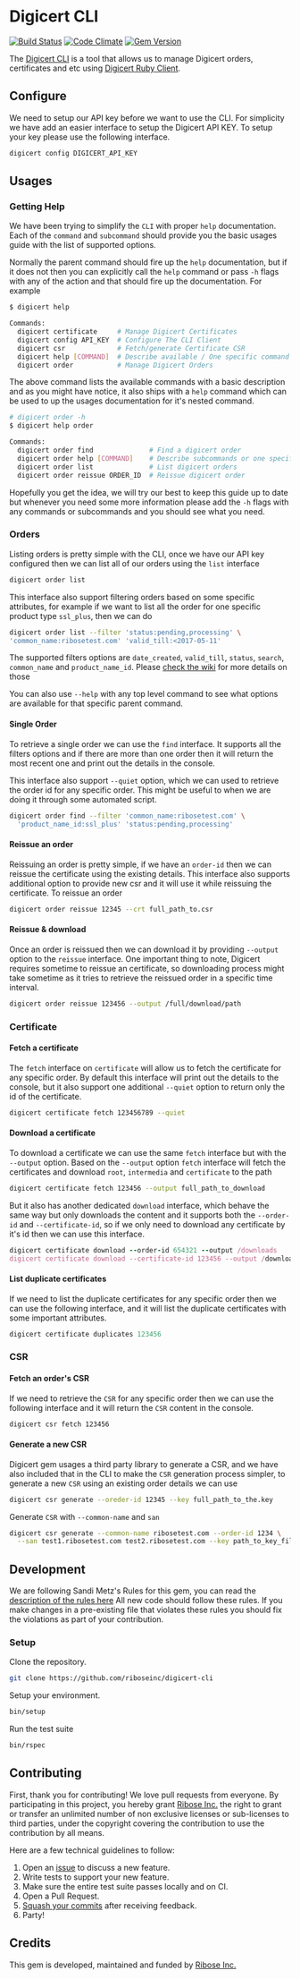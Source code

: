 # Digicert CLI

[![Build
Status](https://travis-ci.org/riboseinc/digicert-cli.svg?branch=master)](https://travis-ci.org/riboseinc/digicert-cli)
[![Code
Climate](https://codeclimate.com/github/riboseinc/digicert-cli/badges/gpa.svg)](https://codeclimate.com/github/riboseinc/digicert-cli)
[![Gem
Version](https://badge.fury.io/rb/digicert-cli.svg)](https://badge.fury.io/rb/digicert-cli)

The [Digicert CLI] is a tool that allows us to manage Digicert orders,
certificates and etc using [Digicert Ruby Client].

## Configure

We need to setup our API key before we want to use the CLI. For simplicity we
have add an easier interface to setup the Digicert API KEY. To setup your key
please use the following interface.

```sh
digicert config DIGICERT_API_KEY
```

## Usages

### Getting Help

We have been trying to simplify the `CLI` with proper `help` documentation. Each
of the `command` and `subcommand` should provide you the basic usages guide with
the list of supported options.

Normally the parent command should fire up the `help` documentation, but if it
does not then you can explicitly call the `help` command or pass `-h` flags with
any of the action and that should fire up the documentation. For example

```sh
$ digicert help
```

```sh
Commands:
  digicert certificate     # Manage Digicert Certificates
  digicert config API_KEY  # Configure The CLI Client
  digicert csr             # Fetch/generate Certificate CSR
  digicert help [COMMAND]  # Describe available / One specific command
  digicert order           # Manage Digicert Orders
```

The above command lists the available commands with a basic description and as
you might have notice, it also ships with a `help` command which can be used to
up the usages documentation for it's nested command.

```sh
# digicert order -h
$ digicert help order
```

```sh
Commands:
  digicert order find              # Find a digicert order
  digicert order help [COMMAND]    # Describe subcommands or one specific
  digicert order list              # List digicert orders
  digicert order reissue ORDER_ID  # Reissue digicert order
```

Hopefully you get the idea, we will try our best to keep this guide up to date
but whenever you need some more information please add the `-h` flags with any
commands or subcommands and you should see what you need.

### Orders

Listing orders is pretty simple with the CLI, once we have our API key
configured then we can list all of our orders using the `list` interface

```sh
digicert order list
```

This interface also support filtering orders based on some specific attributes,
for example if we want to list all the order for one specific product type
`ssl_plus`, then we can do

```sh
digicert order list --filter 'status:pending,processing' \
'common_name:ribosetest.com' 'valid_till:<2017-05-11'
```

The supported filters options are `date_created`, `valid_till`, `status`,
`search`, `common_name` and `product_name_id`. Please [check the wiki] for more
details on those

You can also use `--help` with any top level command to see what options are
available for that specific parent command.

#### Single Order

To retrieve a single order we can use the `find` interface. It supports all the
filters options and if there are more than one order then it will return the
most recent one and print out the details in the console.

This interface also support `--quiet` option, which we can used to retrieve the
order id for any specific order. This might be useful to when we are doing it
through some automated script.

```sh
digicert order find --filter 'common_name:ribosetest.com' \
  'product_name_id:ssl_plus' 'status:pending,processing'
```

#### Reissue an order

Reissuing an order is pretty simple, if we have an `order-id` then we can
reissue the certificate using the existing details. This interface also supports
additional option to provide new csr and it will use it while reissuing the
certificate. To reissue an order

```sh
digicert order reissue 12345 --crt full_path_to.csr
```

#### Reissue & download

Once an order is reissued then we can download it by providing `--output`
option to the `reissue` interface. One important thing to note, Digicert
requires sometime to reissue an certificate, so downloading process might take
sometime as it tries to retrieve the reissued order in a specific time interval.

```sh
digicert order reissue 123456 --output /full/download/path
```

### Certificate

#### Fetch a certificate

The `fetch` interface on `certificate` will allow us to fetch the certificate
for any specific order. By default this interface will print out the details to
the console, but it also support one additional `--quiet` option to return only
the id of the certificate.

```sh
digicert certificate fetch 123456789 --quiet
```

#### Download a certificate

To download a certificate we can use the same `fetch` interface but with the
`--output` option. Based on the `--output` option `fetch` interface will fetch
the certificates and download `root`, `intermedia` and `certificate` to the path

```sh
digicert certificate fetch 123456 --output full_path_to_download
```

But it also has another dedicated `download` interface, which behave the same
way but only downloads the content and it supports both the `--order-id` and
`--certificate-id`, so if we only need to download any certificate by it's id
then we can use this interface.

```ruby
digicert certificate download --order-id 654321 --output /downloads
digicert certificate download --certificate-id 123456 --output /downloads
```

#### List duplicate certificates

If we need to list the duplicate certificates for any specific order then we can
use the following interface, and it will list the duplicate certificates with
some important attributes.

```ruby
digicert certificate duplicates 123456
```

### CSR

#### Fetch an order's CSR

If we need to retrieve the `CSR` for any specific order then we can use the
following interface and it will return the `CSR` content in the console.

```sh
digicert csr fetch 123456
```

#### Generate a new CSR

Digicert gem usages a third party library to generate a CSR, and we have also
included that in the CLI to make the `CSR` generation process simpler, to
generate a new `CSR` using an existing order details we can use

```sh
digicert csr generate --oreder-id 12345 --key full_path_to_the.key
```

Generate `CSR` with `--common-name` and `san`

```sh
digicert csr generate --common-name ribosetest.com --order-id 1234 \
  --san test1.ribosetest.com test2.ribosetest.com --key path_to_key_file
```

## Development

We are following Sandi Metz's Rules for this gem, you can read the
[description of the rules here][sandi-metz] All new code should follow these
rules. If you make changes in a pre-existing file that violates these rules you
should fix the violations as part of your contribution.

### Setup

Clone the repository.

```sh
git clone https://github.com/riboseinc/digicert-cli
```

Setup your environment.

```sh
bin/setup
```

Run the test suite

```sh
bin/rspec
```

## Contributing

First, thank you for contributing! We love pull requests from everyone. By
participating in this project, you hereby grant [Ribose Inc.][riboseinc] the
right to grant or transfer an unlimited number of non exclusive licenses or
sub-licenses to third parties, under the copyright covering the contribution
to use the contribution by all means.

Here are a few technical guidelines to follow:

1. Open an [issue][issues] to discuss a new feature.
1. Write tests to support your new feature.
1. Make sure the entire test suite passes locally and on CI.
1. Open a Pull Request.
1. [Squash your commits][squash] after receiving feedback.
1. Party!


## Credits

This gem is developed, maintained and funded by [Ribose Inc.][riboseinc]

[riboseinc]: https://www.ribose.com
[issues]: https://github.com/riboseinc/digicert-cli/issues
[squash]: https://github.com/thoughtbot/guides/tree/master/protocol/git#write-a-feature
[sandi-metz]: http://robots.thoughtbot.com/post/50655960596/sandi-metz-rules-for-developers
[Digicert CLI]: https://github.com/riboseinc/digicert-cli
[Digicert Ruby Client]: https://github.com/riboseinc/digicert
[check the wiki]: https://github.com/riboseinc/digicert-cli/wiki
